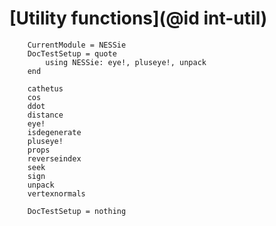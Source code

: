 # [Utility functions](@id int-util)

```@meta
    CurrentModule = NESSie
    DocTestSetup = quote
        using NESSie: eye!, pluseye!, unpack
    end
```

```@docs
    cathetus
    cos
    ddot
    distance
    eye!
    isdegenerate
    pluseye!
    props
    reverseindex
    seek
    sign
    unpack
    vertexnormals
```

```@meta
    DocTestSetup = nothing
```
